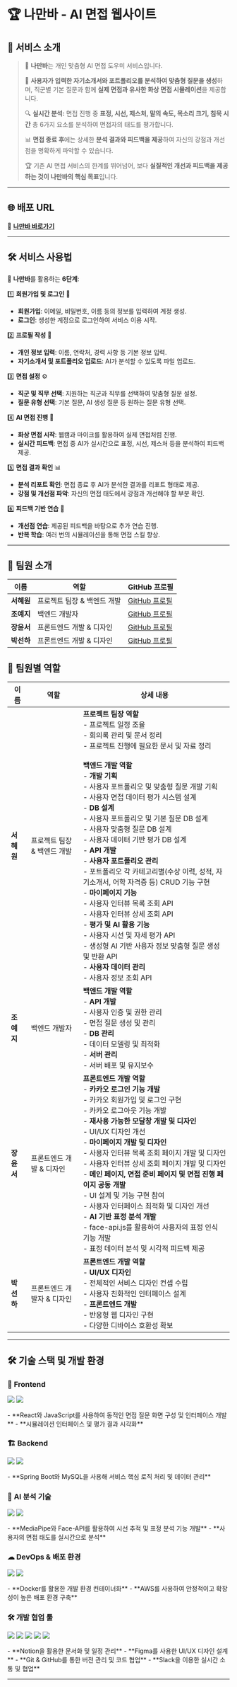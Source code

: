 # 🏆 나만바 - AI 면접 웹사이트  

## 📌 서비스 소개  
> 🚀 **나만바**는 개인 맞춤형 AI 면접 도우미 서비스입니다. 
>
> 📝 **사용자가 입력한 자기소개서와 포트폴리오를 분석하여 맞춤형 질문을 생성**하며, 직군별 기본 질문과 함께 **실제 면접과 유사한 화상 면접 시뮬레이션**을 제공합니다.
>
> 🔍 **실시간 분석:** 면접 진행 중 **표정, 시선, 제스처, 말의 속도, 목소리 크기, 침묵 시간** 총 6가지 요소를 분석하여 면접자의 태도를 평가합니다.
>
> 📊 **면접 종료 후**에는 상세한 **분석 결과와 피드백을 제공**하여 자신의 강점과 개선점을 명확하게 파악할 수 있습니다.
>
> 🏆 기존 AI 면접 서비스의 한계를 뛰어넘어, 보다 **실질적인 개선과 피드백을 제공하는 것이 나만바의 핵심 목표**입니다.

---

## 🌐 배포 URL  
🔗 **[나만바 바로가기](https://namanba.site/)**  

---

## 🛠 서비스 사용법  

📌 **나만바**를 활용하는 **6단계**:  

1️⃣ **회원가입 및 로그인** 🔑  
   - **회원가입**: 이메일, 비밀번호, 이름 등의 정보를 입력하여 계정 생성.  
   - **로그인**: 생성한 계정으로 로그인하여 서비스 이용 시작.  

2️⃣ **프로필 작성** 📝  
   - **개인 정보 입력**: 이름, 연락처, 경력 사항 등 기본 정보 입력.  
   - **자기소개서 및 포트폴리오 업로드**: AI가 분석할 수 있도록 파일 업로드.  

3️⃣ **면접 설정** ⚙️  
   - **직군 및 직무 선택**: 지원하는 직군과 직무를 선택하여 맞춤형 질문 설정.  
   - **질문 유형 선택**: 기본 질문, AI 생성 질문 등 원하는 질문 유형 선택.  

4️⃣ **AI 면접 진행** 🎥  
   - **화상 면접 시작**: 웹캠과 마이크를 활용하여 실제 면접처럼 진행.  
   - **실시간 피드백**: 면접 중 AI가 실시간으로 표정, 시선, 제스처 등을 분석하여 피드백 제공.  

5️⃣ **면접 결과 확인** 📊  
   - **분석 리포트 확인**: 면접 종료 후 AI가 분석한 결과를 리포트 형태로 제공.  
   - **강점 및 개선점 파악**: 자신의 면접 태도에서 강점과 개선해야 할 부분 확인.  

6️⃣ **피드백 기반 연습** 🔄  
   - **개선점 연습**: 제공된 피드백을 바탕으로 추가 연습 진행.  
   - **반복 학습**: 여러 번의 시뮬레이션을 통해 면접 스킬 향상.  

---

## 👥 팀원 소개  

| 이름 | 역할 | GitHub 프로필 |
| --- | --- | --- |
| **서혜원** | 프로젝트 팀장 & 백엔드 개발 | [GitHub 프로필](https://github.com/JSHWJ) |
| **조예지** | 백엔드 개발자 | [GitHub 프로필](https://github.com/CYJhub) |
| **장윤서** | 프론트엔드 개발 & 디자인 | [GitHub 프로필](https://github.com/Ooorami) |
| **박선하** | 프론트엔드 개발 & 디자인 | [GitHub 프로필](https://github.com/ahnus) |

## 🔹 팀원별 역할

| 이름 | 역할 | 상세 내용 |
| --- | --- | --- |
| **서혜원** | 프로젝트 팀장 & 백엔드 개발 | **프로젝트 팀장 역할**<br>- 프로젝트 일정 조율<br>- 회의록 관리 및 문서 정리<br>- 프로젝트 진행에 필요한 문서 및 자료 정리<br><br>**백엔드 개발 역할**<br>- **개발 기획**<br>  - 사용자 포트폴리오 및 맞춤형 질문 개발 기획<br>  - 사용자 면접 데이터 평가 시스템 설계<br>- **DB 설계**<br>  - 사용자 포트폴리오 및 기본 질문 DB 설계<br>  - 사용자 맞춤형 질문 DB 설계<br>  - 사용자 데이터 기반 평가 DB 설계<br>- **API 개발**<br>  - **사용자 포트폴리오 관리**<br>    - 포트폴리오 각 카테고리별(수상 이력, 성적, 자기소개서, 어학 자격증 등) CRUD 기능 구현<br>  - **마이페이지 기능**<br>    - 사용자 인터뷰 목록 조회 API<br>    - 사용자 인터뷰 상세 조회 API<br>  - **평가 및 AI 활용 기능**<br>    - 사용자 시선 및 자세 평가 API<br>    - 생성형 AI 기반 사용자 정보 맞춤형 질문 생성 및 반환 API<br>  - **사용자 데이터 관리**<br>    - 사용자 정보 조회 API |
| **조예지** | 백엔드 개발자 | **백엔드 개발 역할**<br>- **API 개발**<br>  - 사용자 인증 및 권한 관리<br>  - 면접 질문 생성 및 관리<br>- **DB 관리**<br>  - 데이터 모델링 및 최적화<br>- **서버 관리**<br>  - 서버 배포 및 유지보수 |
| **장윤서** | 프론트엔드 개발 & 디자인 | **프론트엔드 개발 역할**<br>- **카카오 로그인 기능 개발**<br>  - 카카오 회원가입 및 로그인 구현<br>  - 카카오 로그아웃 기능 개발<br>- **재사용 가능한 모달창 개발 및 디자인**<br>  - UI/UX 디자인 개선<br>- **마이페이지 개발 및 디자인**<br>  - 사용자 인터뷰 목록 조회 페이지 개발 및 디자인<br>  - 사용자 인터뷰 상세 조회 페이지 개발 및 디자인<br>- **메인 페이지, 면접 준비 페이지 및 면접 진행 페이지 공동 개발**<br>  - UI 설계 및 기능 구현 참여<br>  - 사용자 인터페이스 최적화 및 디자인 개선<br>- **AI 기반 표정 분석 개발**<br>  - face-api.js를 활용하여 사용자의 표정 인식 기능 개발<br>  - 표정 데이터 분석 및 시각적 피드백 제공 |
| **박선하** | 프론트엔드 개발자 & 디자인 | **프론트엔드 개발 역할**<br>- **UI/UX 디자인**<br>  - 전체적인 서비스 디자인 컨셉 수립<br>  - 사용자 친화적인 인터페이스 설계<br>- **프론트엔드 개발**<br>  - 반응형 웹 디자인 구현<br>  - 다양한 디바이스 호환성 확보 |

---

## 🛠 기술 스택 및 개발 환경  

### 🎨 **Frontend**
<p>
  <img src="https://img.shields.io/badge/React-61DAFB?style=flat&logo=react&logoColor=white" />
  <img src="https://img.shields.io/badge/JavaScript-F7DF1E?style=flat&logo=javascript&logoColor=white" />
</p>
- **React와 JavaScript를 사용하여 동적인 면접 질문 화면 구성 및 인터페이스 개발**
- **시뮬레이션 인터페이스 및 평가 결과 시각화**

### 🏗 **Backend**
<p>
  <img src="https://img.shields.io/badge/Spring%20Boot-6DB33F?style=flat&logo=spring-boot&logoColor=white" />
  <img src="https://img.shields.io/badge/MySQL-4479A1?style=flat&logo=mysql&logoColor=white" />
</p>
- **Spring Boot와 MySQL을 사용해 서비스 핵심 로직 처리 및 데이터 관리**

### 🎯 **AI 분석 기술**
<p>
  <img src="https://img.shields.io/badge/MediaPipe-4285F4?style=flat&logo=google&logoColor=white" />
  <img src="https://img.shields.io/badge/Face--API.js-FF6F00?style=flat&logo=javascript&logoColor=white" />
</p>
- **MediaPipe와 Face-API를 활용하여 시선 추적 및 표정 분석 기능 개발**
- **사용자의 면접 태도를 실시간으로 분석**

### ☁ **DevOps & 배포 환경**
<p>
  <img src="https://img.shields.io/badge/Docker-2496ED?style=flat&logo=docker&logoColor=white" />
  <img src="https://img.shields.io/badge/AWS-232F3E?style=flat&logo=amazon-aws&logoColor=white" />
</p>
- **Docker를 활용한 개발 환경 컨테이너화**
- **AWS를 사용하여 안정적이고 확장성이 높은 배포 환경 구축**

### 🛠 **개발 협업 툴**
<p>
  <img src="https://img.shields.io/badge/Notion-000000?style=flat&logo=notion&logoColor=white" />
  <img src="https://img.shields.io/badge/Figma-F24E1E?style=flat&logo=figma&logoColor=white" />
  <img src="https://img.shields.io/badge/Git-F05032?style=flat&logo=git&logoColor=white" />
  <img src="https://img.shields.io/badge/GitHub-181717?style=flat&logo=github&logoColor=white" />
  <img src="https://img.shields.io/badge/Slack-4A154B?style=flat&logo=slack&logoColor=white" />
</p>
- **Notion을 활용한 문서화 및 일정 관리**
- **Figma를 사용한 UI/UX 디자인 설계**
- **Git & GitHub를 통한 버전 관리 및 코드 협업**
- **Slack을 이용한 실시간 소통 및 협업**

---
